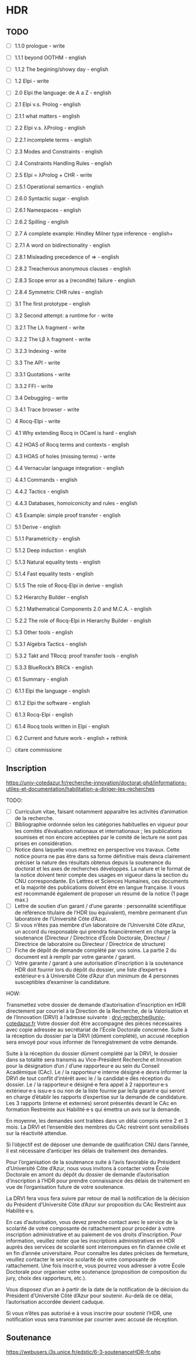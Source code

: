 # HDR

## TODO

- [ ] 1.1.0 prologue - write
- [ ] 1.1.1 beyond OOTHM - english
- [ ] 1.1.2 The begining/showy day - english
- [ ] 1.2 Elpi - write

- [ ] 2.0 Elpi the language: de A a Z - english
- [ ] 2.1 Elpi v.s. Prolog - english
- [ ] 2.1.1 what matters - english
- [ ] 2.2 Elpi v.s. λProlog - english
- [ ] 2.2.1 incomplete terms - english
- [ ] 2.3 Modes and Constraints - english
- [ ] 2.4 Constraints Handling Rules - english
- [ ] 2.5 Elpi = λProlog + CHR - write
- [ ] 2.5.1 Operational semantics - english
- [ ] 2.6.0 Syntactic sugar - english
- [ ] 2.6.1 Namespaces - english
- [ ] 2.6.2 Spilling - english
- [ ] 2.7 A complete example: Hindley Milner type inference - english+
- [ ] 2.7.1 A word on bidirectionality - english
- [ ] 2.8.1 Misleading precedence of => - english
- [ ] 2.8.2 Treacherous anonymous clauses - english
- [ ] 2.8.3 Scope error as a (recondite) failure - english
- [ ] 2.8.4 Symmetric CHR rules - english

- [ ] 3.1 The first prototype - english
- [ ] 3.2 Second attempt: a runtime for - write
- [ ] 3.2.1 The Lλ fragment - write
- [ ] 3.2.2 The Lβ λ fragment - write
- [ ] 3.2.3 Indexing - write
- [ ] 3.3 The API - write
- [ ] 3.3.1 Quotations - write
- [ ] 3.3.2 FFI - write
- [ ] 3.4 Debugging - write
- [ ] 3.4.1 Trace browser - write

- [ ] 4 Rocq-Elpi - write
- [ ] 4.1 Why extending Rocq in OCaml is hard - english
- [ ] 4.2 HOAS of Rocq terms and contexts - english
- [ ] 4.3 HOAS of holes (missing terms) - write
- [ ] 4.4 Vernacular language integration - english
- [ ] 4.4.1 Commands - english
- [ ] 4.4.2 Tactics - english
- [ ] 4.4.3 Databases, homoiconicity and rules - english
- [ ] 4.5 Example: simple proof transfer - english

- [ ] 5.1 Derive - english
- [ ] 5.1.1 Parametricity - english
- [ ] 5.1.2 Deep induction - english
- [ ] 5.1.3 Natural equality tests - english
- [ ] 5.1.4 Fast equality tests - english
- [ ] 5.1.5 The role of Rocq-Elpi in derive - english
- [ ] 5.2 Hierarchy Builder - english
- [ ] 5.2.1 Mathematical Components 2.0 and M.C.A. - english
- [ ] 5.2.2 The role of Rocq-Elpi in Hierarchy Builder - english
- [ ] 5.3 Other tools - english
- [ ] 5.3.1 Algebra Tactics - english
- [ ] 5.3.2 Takt and TRocq: proof transfer tools - english
- [ ] 5.3.3 BlueRock’s BRiCk - english

- [ ] 6.1 Summary - english
- [ ] 6.1.1 Elpi the language - english
- [ ] 6.1.2 Elpi the software - english
- [ ] 6.1.3 Rocq-Elpi - english
- [ ] 6.1.4 Rocq tools written in Elpi - english
- [ ] 6.2 Current and future work - english + rethink

- [ ] citare commissione

## Inscription

https://univ-cotedazur.fr/recherche-innovation/doctorat-phd/informations-utiles-et-documentation/habilitation-a-diriger-les-recherches

TODO:

- [ ] Curriculum vitae, faisant notamment apparaître les activités d’animation de la recherche.
- [ ] Bibliographie ordonnée selon les catégories habituelles en vigueur pour les comités d’évaluation nationaux et internationaux ; les publications soumises et non encore acceptées par le comité de lecture ne sont pas prises en considération.
- [ ] Notice dans laquelle vous mettrez en perspective vos travaux. Cette notice pourra ne pas être dans sa forme définitive mais devra clairement préciser la nature des résultats obtenus depuis la soutenance du doctorat et les axes de recherches développés. La nature et le format de la notice doivent tenir compte des usages en vigueur dans la section du CNU correspondante. En Lettres et Sciences Humaines, ces documents et la majorité des publications doivent être en langue française. Il vous est recommandé également de proposer un résumé de la notice (1 page max.)
- [ ] Lettre de soutien d’un garant / d’une garante : personnalité scientifique de référence titulaire de l’HDR (ou équivalent), membre permanent d’un laboratoire de l’Université Côte d’Azur.
- [ ] Si vous n’êtes pas membre d’un laboratoire de l’Université Côte d’Azur, un accord du responsable qui prendra financièrement en charge la soutenance (Directeur / Directrice d’École Doctorale, Directeur / Directrice de laboratoire ou Directeur / Directrice de structure)
- [ ] Fiche de dépôt de demande complété par vos soins. La partie 2 du document est à remplir par votre garante / garant.
- [ ] Votre garante / garant à une autorisation d’inscription à la soutenance HDR doit fournir lors du dépôt du dossier, une liste d’expert·e·s extérieur·e·s à Université Côte d’Azur d’un minimum de 4 personnes susceptibles d’examiner la candidature.

HOW:

Transmettez votre dossier de demande d’autorisation d’inscription en HDR directement par courriel à la Direction de la Recherche, de la Valorisation et de l’Innovation (DRVI) à l’adresse suivante : drvi-recherche@univ-cotedazur.fr
Votre dossier doit être accompagné des pièces nécessaires avec copie adressée au secrétariat de l'École Doctorale concernée.
Suite à la réception du dossier par la DRVI (dûment complété), un accusé réception sera envoyé pour vous informer de l’enregistrement de votre demande.

Suite à la réception du dossier dûment complété par la DRVI, le dossier dans sa totalité sera transmis au Vice-Président Recherche et Innovation pour la désignation d’un / d’une rapporteur·e au sein du Conseil Académique (CAc).
Le / la rapporteur·e interne désigné·e devra informer la DRVI de tout conflit d’intérêt avec le / la candidat·e dès réception du dossier.
Le / la rapporteur·e désigné·e fera appel à 2 rapporteur·e·s extérieur·e·s issu·e·s ou non de la liste fournie par le/la garant·e qui seront en charge d’établir les rapports d’expertise sur la demande de candidature.
Les 3 rapports (interne et externes) seront présentés devant le CAc en formation Restreinte aux Habilité·e·s qui émettra un avis sur la demande.

 En moyenne, les demandes sont traitées dans un délai compris entre 2 et 3 mois. La DRVI et l’ensemble des membres du CAc restreint sont sensibilisés sur la réactivité attendue.

Si l’objectif est de déposer une demande de qualification CNU dans l’année, il est nécessaire d’anticiper les délais de traitement des demandes.

Pour l’organisation de la soutenance suite à l’avis favorable du Président d’Université Côte d’Azur, nous vous invitons à contacter votre École Doctorale en amont du dépôt du dossier de demande d’autorisation d’inscription à l’HDR pour prendre connaissance des délais de traitement en vue de l’organisation future de votre soutenance.  

 La DRVI fera vous fera suivre par retour de mail la notification de la décision du Président d’Université Côte d’Azur sur proposition du CAc Restreint aux Habilité·e·s.
 
En cas d’autorisation, vous devez prendre contact avec le service de la scolarité de votre composante de rattachement pour procéder à votre inscription administrative et au paiement de vos droits d’inscription. Pour information, veuillez noter que les inscriptions administratives en HDR auprès des services de scolarité sont interrompues en fin d’année civile et en fin d’année universitaire. Pour connaître les dates précises de fermeture, veuillez contacter le service scolarité de votre composante de rattachement. Une fois inscrit·e, vous pourrez vous adresser à votre École Doctorale pour organiser votre soutenance (proposition de composition du jury, choix des rapporteurs, etc.).

Vous disposez d’un an à partir de la date de la notification de la décision du Président d’Université Côté d’Azur pour soutenir. Au-delà de ce délai, l’autorisation accordée devient caduque.

Si vous n’êtes pas autorisé·e à vous inscrire pour soutenir l’HDR, une notification vous sera transmise par courrier avec accusé de réception.

## Soutenance

https://webusers.i3s.unice.fr/edstic/6-3-soutenanceHDR-fr.php